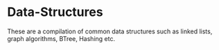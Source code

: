 # Data-Structures
These are a compilation of common data structures such as linked lists, graph algorithms, BTree, Hashing etc.
